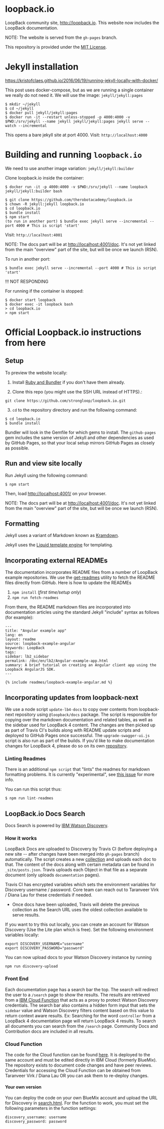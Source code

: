 # loopback.io

LoopBack community site, http://loopback.io. This website now includes the LoopBack documentation.

NOTE: The website is served from the `gh-pages` branch.

This repository is provided under the [MIT License](LICENSE).

# Jekyll installation
https://kristofclaes.github.io/2016/06/19/running-jekyll-locally-with-docker/

This post uses docker-compose, but as we are running a single container we really do not need it.
We will use the image: `jekyll/jekyll:pages`
```
$ mkdir ~/jekyll
$ cd ~/jekyll
$ docker pull jekyll/jekyll:pages
$ docker run -it --restart unless-stopped -p 4000:4000 -v $PWD:/srv/jekyll --name jekyll jekyll/jekyll:pages jekyll serve --watch --incremental
```
This opens a bare jekyll site at port 4000. Visit: `http://localhost:4000`

# Building and running `loopback.io`

We need to use another image variation: `jekyll/jekyll:builder`

Clone loopback.io inside the container:
```
$ docker run -it -p 4000:4000 -v $PWD:/srv/jekyll --name loopback jekyll/jekyll:builder bash

$ git clone https://github.com/therobotacademy/loopback.io
$ chown -R jekyll:jekyll loopback.io
$ cd loopback.io
$ bundle install
$ npm start
(to run in another port) $ bundle exec jekyll serve --incremental --port 4000 # This is script 'start'
```
Visit: `http://localhost:4001`

NOTE: The docs part will be at [http://localhost:4001/doc](http://localhost:4001/doc). It's not yet linked from the main "overview" part of the site, but will be once we launch (RSN).

To run in another port:
```
$ bundle exec jekyll serve --incremental --port 4000 # This is script 'start'
```

!!! NOT RESPONDING

For running if the container is stopped:

```
$ docker start loopback
$ docker exec -it loopback bash
> cd loopback.io
> npm start
```
# Official Loopback.io instructions from here
## Setup

To preview the website locally:

1.  Install [Ruby and Bundler](https://help.github.com/articles/setting-up-your-pages-site-locally-with-jekyll/) if you don't have them already.

2.  Clone this repo (you might use the SSH URL instead of HTTPS).:

```
git clone https://github.com/strongloop/loopback.io.git
```

3.  `cd` to the repository directory and run the following command:

```
$ cd loopback.io
$ bundle install
```

Bundler will look in the Gemfile for which gems to install. The `github-pages` gem includes the same version of Jekyll and other dependencies as used by GitHub Pages, so that your local setup mirrors GitHub Pages as closely as possible.

## Run and view site locally

Run Jekyll using the following command:

```
$ npm start
```

Then, load [http://localhost:4001/](http://localhost:4001/) on your browser.

NOTE: The docs part will be at [http://localhost:4001/doc](http://localhost:4001/doc). It's not yet linked from the main "overview" part of the site, but will be once we launch (RSN).

## Formatting

Jekyll uses a variant of Markdown known as [Kramdown](http://kramdown.gettalong.org/quickref.html).

Jekyll uses the [Liquid template engine](http://liquidmarkup.org/) for templating.

## Incorporating external READMEs

The documentation incorporates README files from a number of LoopBack example repositories.
We use the [get-readmes](https://github.com/strongloop/get-readmes) utility to fetch
the README files directly from GitHub. Here is how to update the READMEs

1.  `npm install` (_first time/setup only_)
2.  `npm run fetch-readmes`

From there, the README markdown files are incorporated into documentation articles
using the standard Jekyll "include" syntax as follows (for example):

```
---
title: "Angular example app"
lang: en
layout: readme
source: loopback-example-angular
keywords: LoopBack
tags:
sidebar: lb2_sidebar
permalink: /doc/en/lb2/Angular-example-app.html
summary: A brief tutorial on creating an Angular client app using the Loopback AngularJS SDK.
---

{% include readmes/loopback-example-angular.md %}
```

## Incorporating updates from loopback-next

We use a node script `update-lb4-docs` to copy over contents from loopback-next
repository using `@loopback/docs` package. The script is responsible for copying
over the markdown documentation and related tables, as well as the sidebar used
for LoopBack 4 content. The changes are then picked up as part of Travis CI's
builds along with README update scripts and deployed to GitHub Pages once
successful. The `upgrade-swagger-ui.js` script is also run as part of the
builds. If you'd like to make documentation changes for LoopBack 4, please do so
on its own [repository](https://github.com/strongloop/loopback-next/).

### Linting Readmes

There is an additional `npm script` that "lints" the readmes for markdown formatting problems. It is currently "experimental", see [this issue](https://github.com/strongloop/loopback.io/issues/49#issuecomment-253672668) for more info.

You can run this script thus:

```js
$ npm run lint-readmes
```

## LoopBack.io Docs Search

Docs Search is powered by [IBM Watson Discovery](https://www.ibm.com/watson/services/discovery/).

### How it works

LoopBack Docs are uploaded to Discovery by Travis CI (before deploying a new
site -- after changes have been merged into `gh-pages` branch) automatically.
The script creates a new [collection](https://console.bluemix.net/docs/services/discovery/data-crawler-qs.html#create-a-collection)
and uploads each doc to that. The content of the docs along with certain
metadata can be found in `_site/posts.json`. Travis uploads each Object in that
file as a separate document (only uploads `documentation` pages).

Travis CI has encrypted variables which sets the environment variables for
Discovery username / password. Core team can reach out to Taranveer Virk /
Diana Lau for these credentials if needed.

* Once docs have been uploaded, Travis will delete the previous collection as
  the Search URL uses the oldest collection available to serve results.

If you want to try this out locally, you can create an account for Watson
Discovery (Use the Lite plan which is free). Set the following environment
variables locally:

```
export DISCOVERY_USERNAME="username"
export DISCOVERY_PASSWORD="password"
```

You can now upload docs to your Watson Discovery instance by running

```
npm run discovery-upload
```

### Front End

Each documentation page has a search bar the top. The search will redirect the
user to a `/search` page to show the results. The results are retrieved from a
[IBM Cloud Function](https://www.ibm.com/cloud/functions) that acts as a proxy
to protect Watson Discovery credentials. The search bar also contains a hidden
form input that sets the `sidebar` value and Watson Discovery filters content
based on this value to return context aware results. Ex: Searching for the word
`controller` from a LoopBack 4 documentation page will return LoopBack 4 results.
To search all documents you can search from the `/search` page. Community Docs
and Contribution docs are included in all results.

### Cloud Function

The code for the Cloud function can be found [here](https://github.com/strongloop-internal/loopback-search-function).
It is deployed to the same account and must be edited directly in IBM Cloud
(formerly BlueMix). The repository exists to document code changes and have peer
reviews. Credentials for accessing the Cloud Function can be obtained from
Taranveer Virk / Diana Lau OR you can ask them to re-deploy changes.

#### Your own version

You can deploy the code on your own BlueMix account and upload the URL for
Discovery in [search.html](https://github.com/strongloop/loopback.io/blob/gh-pages/_layouts/search.html).
For the function to work, you must set the following parameters in the function settings:

```
discovery_username: username
discovery_password: password
```
